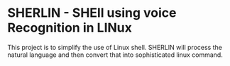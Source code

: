 SHERLIN - SHEll using voice Recognition in LINux
=======
This project is to simplify the use of Linux shell. SHERLIN will process the natural language and then convert that into sophisticated linux command.
